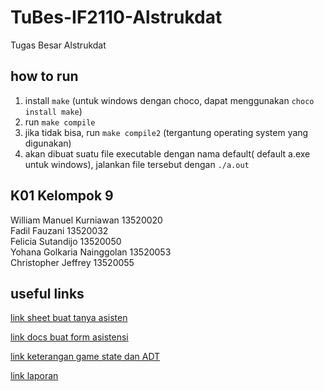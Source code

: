 # TuBes-IF2110-Alstrukdat
Tugas Besar Alstrukdat

## how to run
1. install `make` (untuk windows dengan choco, dapat menggunakan `choco install make`)
2. run `make compile`
3. jika tidak bisa, run `make compile2` (tergantung operating system yang digunakan)
4. akan dibuat suatu file executable dengan nama default( default a.exe untuk windows), jalankan file tersebut dengan `./a.out`


## K01 Kelompok 9

William Manuel Kurniawan 13520020\
Fadil Fauzani 13520032\
Felicia Sutandijo 13520050\
Yohana Golkaria Nainggolan 13520053\
Christopher Jeffrey 13520055

## useful links

[link sheet buat tanya asisten](https://docs.google.com/spreadsheets/d/1Kvvm8RjebYTOivg8_AhTV0U76DF-QZlNQfGEhTYkUhs/edit#gid=0)

[link docs buat form asistensi](https://docs.google.com/document/d/1jrtxLjvNz4g6DKXB_OEmJBsI4Md1zf6yz5mtxs29D_I/edit)

[link keterangan game state dan ADT](https://docs.google.com/document/d/1vR6u5SvJhWqk9MsddRYMm2RddC47zg9IzYeiyD-9-Z8/edit#heading=h.i0lyhqr2pciz)

[link laporan](https://docs.google.com/document/d/1l_E3TqgPdlIPc2BkaieWa6uVilghkLujC3DWCELw20E/edit)

